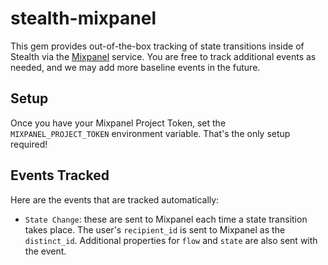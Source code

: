 # stealth-mixpanel

This gem provides out-of-the-box tracking of state transitions inside of Stealth via the [Mixpanel](https://mixpanel.com) service. You are free to track additional events as needed, and we may add more baseline events in the future.

## Setup

Once you have your Mixpanel Project Token, set the `MIXPANEL_PROJECT_TOKEN` environment variable. That's the only setup required!

## Events Tracked

Here are the events that are tracked automatically:

* `State Change`: these are sent to Mixpanel each time a state transition takes place. The user's `recipient_id` is sent to Mixpanel as the `distinct_id`. Additional properties for `flow` and `state` are also sent with the event.
